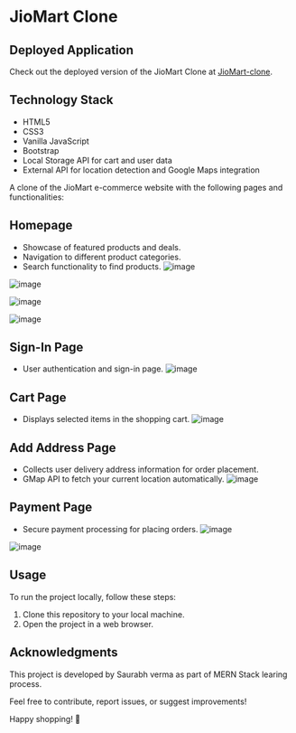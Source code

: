 # JioMart Clone

## Deployed Application
Check out the deployed version of the JioMart Clone at [JioMart-clone](https://tiny-marigold-47f428.netlify.app/).

## Technology Stack
- HTML5
- CSS3
- Vanilla JavaScript
- Bootstrap
- Local Storage API for cart and user data
- External API for location detection and Google Maps integration

A clone of the JioMart e-commerce website with the following pages and functionalities:

## Homepage
- Showcase of featured products and deals.
- Navigation to different product categories.
- Search functionality to find products.
![image](https://github.com/iamsaurabh7/jiomart-clone/assets/91486795/e925ba2a-7e18-43fb-b50b-b0b3767765d8)

![image](https://github.com/iamsaurabh7/jiomart-clone/assets/91486795/7985f11b-c89c-48a2-9c1b-de80a2e730a0)

![image](https://github.com/iamsaurabh7/jiomart-clone/assets/91486795/503d5f1c-34fd-4a79-a632-ad4c6d8291ef)

![image](https://github.com/iamsaurabh7/jiomart-clone/assets/91486795/28563b41-ecfc-4b15-b042-4a65205b1103)

## Sign-In Page
- User authentication and sign-in page.
![image](https://github.com/iamsaurabh7/jiomart-clone/assets/91486795/b7339d7d-9fa5-499e-b6de-aeffdeb122cd)

## Cart Page
- Displays selected items in the shopping cart.
![image](https://github.com/iamsaurabh7/jiomart-clone/assets/91486795/807e4473-a6f1-4261-9a0d-68584676f6e1)

## Add Address Page
- Collects user delivery address information for order placement.
- GMap API to fetch your current location automatically.
![image](https://github.com/iamsaurabh7/jiomart-clone/assets/91486795/6543c3cf-6982-4d84-a2a3-9c435fa3a0e8)

## Payment Page
- Secure payment processing for placing orders.
![image](https://github.com/iamsaurabh7/jiomart-clone/assets/91486795/1490a06c-77ff-49b4-9fdd-564678cf749f)

![image](https://github.com/iamsaurabh7/jiomart-clone/assets/91486795/042a7b6f-cea9-46f1-b7bf-f1b7257596a4)

## Usage

To run the project locally, follow these steps:

1. Clone this repository to your local machine.
2. Open the project in a web browser.

## Acknowledgments

This project is developed by Saurabh verma as part of MERN Stack learing process.

Feel free to contribute, report issues, or suggest improvements!

Happy shopping! 🛒
